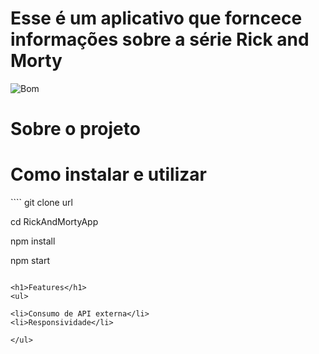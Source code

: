<h1>Esse é um aplicativo que forncece informações sobre a série Rick and Morty</h1>

![Bom](https://user-images.githubusercontent.com/98917042/204927955-16a91083-8dfc-4828-9433-0ad2a726b803.png)

<h1>Sobre o projeto<h1>
 

  <h1>Como instalar e utilizar</h1>
  ````
  git clone url
  

  cd RickAndMortyApp

  
  npm install
  

  

  npm start
  
  ````
  
  <h1>Features</h1>
<ul>
  
  <li>Consumo de API externa</li>
  <li>Responsividade</li>
 
</ul>
